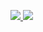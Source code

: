 <!--
### Hi there 👋
-->
<!--
**ziandzivan/ziandzivan** is a ✨ _special_ ✨ repository because its `README.md` (this file) appears on your GitHub profile.

Here are some ideas to get you started:

- 🔭 I’m currently working on ...
- 🌱 I’m currently learning ...
- 👯 I’m looking to collaborate on ...
- 🤔 I’m looking for help with ...
- 💬 Ask me about ...
- 📫 How to reach me: ...
- 😄 Pronouns: ...
- ⚡ Fun fact: ...
-->
<a href="https://forum.xda-developers.com/m/ziand.950857"><img src="https://img.shields.io/badge/XDA-Profile-yellow?longCache=true&style=flat"> </a>       <a href="https://4pda.to/forum/index.php?showuser=400880"><img src="https://img.shields.io/badge/4PDA-Profile-blue?longCache=true&style=flat"> </a>

